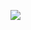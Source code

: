 ![](http://res.cloudinary.com/www-hotblackrobotics-com/image/upload/v1486121642/istanza_cloud_1_f6t2cy.jpg)
